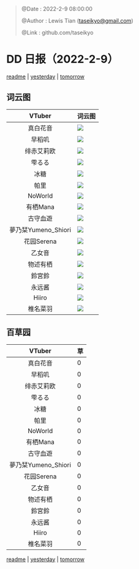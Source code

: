> @Date    : 2022-2-9 08:00:00
>
> @Author  : Lewis Tian (taseikyo@gmail.com)
>
> @Link    : github.com/taseikyo

# DD 日报（2022-2-9）

[readme](../README.md) | [yesterday](2022-2-8.md) | [tomorrow](2022-2-10.md)

## 词云图

|VTuber|词云图|
|:-:|-|
|真白花音|![](../../images/daily/21402309_2022-2-9_purge_wordcloud.png)|
|早稻叽|![](../../images/daily/41682_2022-2-9_purge_wordcloud.png)|
|绯赤艾莉欧|![](../../images/daily/21396545_2022-2-9_purge_wordcloud.png)|
|雫るる|![](../../images/daily/21013446_2022-2-9_purge_wordcloud.png)|
|冰糖|![](../../images/daily/876396_2022-2-9_purge_wordcloud.png)|
|帕里|![](../../images/daily/4895312_2022-2-9_purge_wordcloud.png)|
|NoWorld|![](../../images/daily/21448649_2022-2-9_purge_wordcloud.png)|
|有栖Mana|![](../../images/daily/6542258_2022-2-9_purge_wordcloud.png)|
|古守血遊|![](../../images/daily/8725120_2022-2-9_purge_wordcloud.png)|
|夢乃栞Yumeno_Shiori|![](../../images/daily/14052636_2022-2-9_purge_wordcloud.png)|
|花园Serena|![](../../images/daily/14327465_2022-2-9_purge_wordcloud.png)|
|乙女音|![](../../images/daily/21320551_2022-2-9_purge_wordcloud.png)|
|物述有栖|![](../../images/daily/21449083_2022-2-9_purge_wordcloud.png)|
|鈴宮鈴|![](../../images/daily/21685677_2022-2-9_purge_wordcloud.png)|
|永远酱|![](../../images/daily/21701071_2022-2-9_purge_wordcloud.png)|
|Hiiro|![](../../images/daily/21919321_2022-2-9_purge_wordcloud.png)|
|椎名菜羽|![](../../images/daily/22347054_2022-2-9_purge_wordcloud.png)|

## 百草园

|VTuber|草|
|:-:|-|
|真白花音|0|
|早稻叽|0|
|绯赤艾莉欧|0|
|雫るる|0|
|冰糖|0|
|帕里|0|
|NoWorld|0|
|有栖Mana|0|
|古守血遊|0|
|夢乃栞Yumeno_Shiori|0|
|花园Serena|0|
|乙女音|0|
|物述有栖|0|
|鈴宮鈴|0|
|永远酱|0|
|Hiiro|0|
|椎名菜羽|0|

[readme](../README.md) | [yesterday](2022-2-8.md) | [tomorrow](2022-2-10.md)
